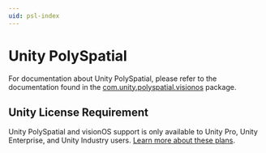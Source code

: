 ```yaml
---
uid: psl-index
---
```

# Unity PolySpatial

For documentation about Unity PolySpatial, please refer to the documentation found in the [com.unity.polyspatial.visionos](xref:psl-vos-index) package.

## Unity License Requirement

Unity PolySpatial and visionOS support is only available to Unity Pro, Unity Enterprise, and Unity Industry users. [Learn more about these plans](https://unity.com/pricing).
